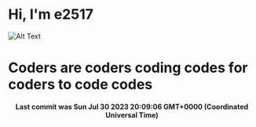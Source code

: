 # Hi, I'm e2517

![Alt Text](https://github.com/E2517/e2517/blob/master/images/background.gif)

# Coders are coders coding codes for coders to code codes

<h4 align="center">Last commit was Sun Jul 30 2023 20:09:06 GMT+0000 (Coordinated Universal Time)</h4>

